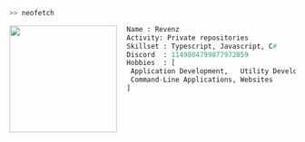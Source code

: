 ```bash
>> neofetch
```

<img align="left" src="https://avatars.githubusercontent.com/u/95893893?v=4" width="189"/>

```py
  Name : Revenz
  Activity: Private repositories
  Skillset : Typescript, Javascript, C#
  Discord  : 1149804799877972059
  Hobbies  : [
   Application Development,   Utility Development,
   Command-Line Applications, Websites
  ]
```
  
